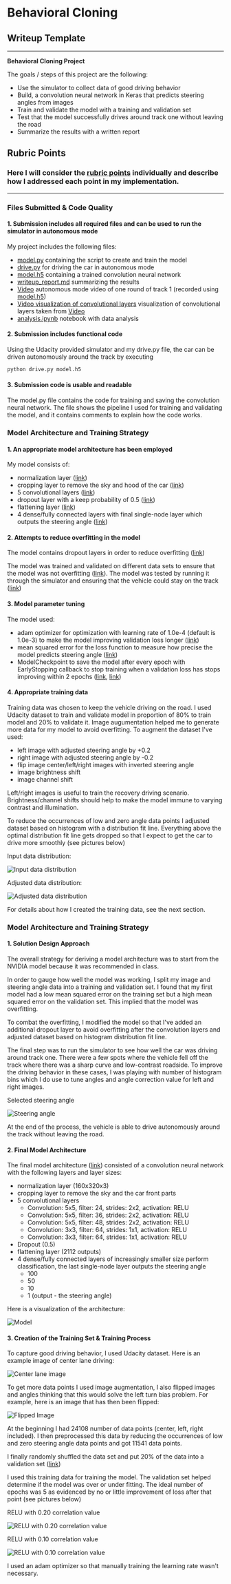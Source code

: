 # **Behavioral Cloning** 

## Writeup Template

---

**Behavioral Cloning Project**

The goals / steps of this project are the following:
* Use the simulator to collect data of good driving behavior
* Build, a convolution neural network in Keras that predicts steering angles from images
* Train and validate the model with a training and validation set
* Test that the model successfully drives around track one without leaving the road
* Summarize the results with a written report


[//]: # (Image References)

[image1]: ./examples/placeholder.png "Model Visualization"
[image2]: ./examples/placeholder.png "Grayscaling"
[image3]: ./examples/placeholder_small.png "Recovery Image"
[image4]: ./examples/placeholder_small.png "Recovery Image"
[image5]: ./examples/placeholder_small.png "Recovery Image"
[image6]: ./examples/placeholder_small.png "Normal Image"
[image7]: ./examples/placeholder_small.png "Flipped Image"

## Rubric Points
### Here I will consider the [rubric points](https://review.udacity.com/#!/rubrics/432/view) individually and describe how I addressed each point in my implementation.  

---
### Files Submitted & Code Quality

#### 1. Submission includes all required files and can be used to run the simulator in autonomous mode

My project includes the following files:
* [model.py](model.py) containing the script to create and train the model
* [drive.py](drive.py) for driving the car in autonomous mode
* [model.h5](model.h5) containing a trained convolution neural network 
* [writeup_report.md](writeup_report.md) summarizing the results
* [Video](video.mp4) autonomous mode video of one round of track 1 (recorded using [model.h5](model.h5))
* [Video visualization of convolutional layers](video_featuremap.mp4) visualization of convolutional layers taken from [Video](video.mp4)
* [analysis.ipynb](analysis.ipynb) notebook with data analysis

#### 2. Submission includes functional code
Using the Udacity provided simulator and my drive.py file, the car can be driven autonomously around the track by executing 
```sh
python drive.py model.h5
```

#### 3. Submission code is usable and readable

The model.py file contains the code for training and saving the convolution neural network. The file shows the pipeline I used for training and validating the model, and it contains comments to explain how the code works.

### Model Architecture and Training Strategy

#### 1. An appropriate model architecture has been employed

My model consists of:

- normalization layer ([link](model.py#L54))
- cropping layer to remove the sky and hood of the car ([link](model.py#L56))
- 5 convolutional layers ([link](model.py#L57))
- dropout layer with a keep probability of 0.5 ([link](model.py#L62))
- flattening layer ([link](model.py#L63))
- 4 dense/fully connected layers with final single-node layer which outputs the steering angle ([link](model.py#L64))

#### 2. Attempts to reduce overfitting in the model

The model contains dropout layers in order to reduce overfitting ([link](model.py#L62)) 

The model was trained and validated on different data sets to ensure that the model was not overfitting ([link](model.py#L94)). The model was tested by running it through the simulator and ensuring that the vehicle could stay on the track ([link](model.py#L108))

#### 3. Model parameter tuning

The model used:

- adam optimizer for optimization with learning rate of 1.0e-4 (default is 1.0e-3) to make the model improving validation loss longer ([link](model.py#L82))
- mean squared error for the loss function to measure how precise the model predicts steering angle ([link](model.py#L82))
- ModelCheckpoint to save the model after every epoch with EarlyStopping callback to stop training when a validation loss has stops improving within 2 epochs ([link](model.py#L129), [link](model.py#L138))

#### 4. Appropriate training data

Training data was chosen to keep the vehicle driving on the road. I used Udacity dataset to train and validate model in proportion of 80% to train model and 20% to validate it. Image augumentation helped me to generate more data for my model to avoid overfitting.
To augment the dataset I've used:

- left image with adjusted steering angle by +0.2
- right image with adjusted steering angle by -0.2
- flip image center/left/right images with inverted steering angle
- image brightness shift
- image channel shift

Left/right images is useful to train the recovery driving scenario. Brightness/channel shifts should help to make the model immune to varying contrast and illumination.

To reduce the occurrences of low and zero angle data points I adjusted dataset based on histogram with a distribution fit line. Everything above the optimal distribution fit line gets dropped so that I expect to get the car to drive more smoothly (see pictures below)

Input data distribution:

![Input data distribution](doc/input_hist.png)

Adjusted data distribution:

![Adjusted data distribution](doc/adjusted_hist.png)

For details about how I created the training data, see the next section. 

### Model Architecture and Training Strategy

#### 1. Solution Design Approach

The overall strategy for deriving a model architecture was to start from the NVIDIA model because it was recommended in class.

In order to gauge how well the model was working, I split my image and steering angle data into a training and validation set. I found that my first model had a low mean squared error on the training set but a high mean squared error on the validation set. This implied that the model was overfitting. 

To combat the overfitting, I modified the model so that I've added an additional dropout layer to avoid overfitting after the convolution layers and adjusted dataset based on histogram distribution fit line.

The final step was to run the simulator to see how well the car was driving around track one. There were a few spots where the vehicle fell off the track where there was a sharp curve and low-contrast roadside. To improve the driving behavior in these cases, I was playing with number of histogram bins which I do use to tune angles and angle correction value for left and right images.

Selected steering angle

![Steering angle](doc/steering_angle.png)


At the end of the process, the vehicle is able to drive autonomously around the track without leaving the road.

#### 2. Final Model Architecture

The final model architecture ([link](model.py#L50)) consisted of a convolution neural network with the following layers and layer sizes:

- normalization layer (160x320x3)
- cropping layer to remove the sky and the car front parts
- 5 convolutional layers
    - Convolution: 5x5, filter: 24, strides: 2x2, activation: RELU
    - Convolution: 5x5, filter: 36, strides: 2x2, activation: RELU
    - Convolution: 5x5, filter: 48, strides: 2x2, activation: RELU
    - Convolution: 3x3, filter: 64, strides: 1x1, activation: RELU
    - Convolution: 3x3, filter: 64, strides: 1x1, activation: RELU
- Dropout (0.5)
- flattening layer (2112 outputs)
- 4 dense/fully connected layers of increasingly smaller size perform classification, the last single-node layer outputs the steering angle
    - 100
    - 50
    - 10
    - 1 (output - the steering angle)

Here is a visualization of the architecture:

![Model](doc/model.png)

#### 3. Creation of the Training Set & Training Process

To capture good driving behavior, I used Udacity dataset. Here is an example image of center lane driving:

![Center lane image](doc/center_image.png)

To get more data points I used image augmentation, I also flipped images and angles thinking that this would solve the left turn bias problem. For example, here is an image that has then been flipped:

![Flipped Image](doc/flipped_image.png)


At the beginning I had 24108 number of data points (center, left, right included). I then preprocessed this data by reducing the occurrences of low and zero steering angle data points and got 11541 data points.

I finally randomly shuffled the data set and put 20% of the data into a validation set ([link](model.py#L94)) 

I used this training data for training the model. The validation set helped determine if the model was over or under fitting. The ideal number of epochs was 5 as evidenced by no or little improvement of loss after that point (see pictures below)

RELU with 0.20 correlation value

![RELU with 0.20 correlation value](doc/relu_setup_corr_020.png)
 
RELU with 0.10 correlation value

![RELU with 0.10 correlation value](doc/relu_setup_corr_010.png)

I used an adam optimizer so that manually training the learning rate wasn't necessary.
